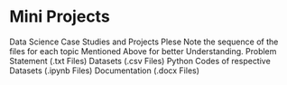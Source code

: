 # Mini Projects

Data Science Case Studies and Projects
Plese Note the sequence of the files for each topic Mentioned Above for better Understanding.
Problem Statement (.txt Files) Datasets (.csv Files) Python Codes of respective Datasets (.ipynb Files) Documentation (.docx Files)
